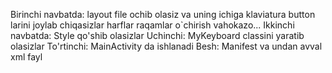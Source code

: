 Birinchi navbatda:
layout file ochib olasiz va uning ichiga klaviatura button larini joylab chiqasizlar harflar raqamlar o`chirish vahokazo...
Ikkinchi navbatda: 
Style qo'shib olasizlar
Uchinchi:
MyKeyboard classini yaratib olasizlar
To'rtinchi:
MainActivity da ishlanadi
Besh:
Manifest va undan avval xml fayl

